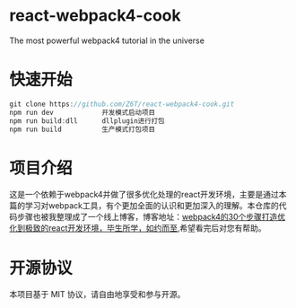 # react-webpack4-cook
The most powerful webpack4 tutorial in the universe
# 快速开始
```javascript
git clone https://github.com/Z6T/react-webpack4-cook.git 
npm run dev            开发模式启动项目
npm run build:dll      dllplugin进行打包
npm run build          生产模式打包项目
```
# 项目介绍
这是一个依赖于webpack4并做了很多优化处理的react开发环境，主要是通过本篇的学习对webpack工具，有个更加全面的认识和更加深入的理解。本仓库的代码步骤也被我整理成了一个线上博客，博客地址：[webpack4的30个步骤打造优化到极致的react开发环境，毕生所学，如约而至](https://juejin.im/post/5cfe4b13f265da1bb13f26a8),希望看完后对您有帮助。
# 开源协议
本项目基于 MIT 协议，请自由地享受和参与开源。
